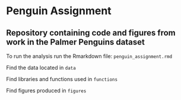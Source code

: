 # Penguin Assignment

## Repository containing code and figures from work in the Palmer Penguins dataset


To run the analysis run the Rmarkdown file: ```penguin_assignment.rmd```


Find the data located in `data`

Find libraries and functions used in `functions`

Find figures produced in `figures`
